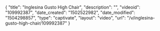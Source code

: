 {
    "title": "Inglesina Gusto High Chair",
    "description": "",
    "videoid": "109992387",
    "date_created": "1502522982",
    "date_modified": "1504298857",
    "type": "captivate",
    "layout": "video",
    "url": "\/v\/inglesina-gusto-high-chair\/109992387"
}